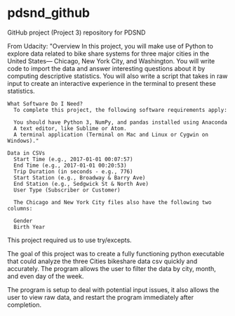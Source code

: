# pdsnd_github
GitHub project (Project 3) repository for PDSND

From Udacity:
     "Overview
      In this project, you will make use of Python to explore data related to bike share systems for three major cities in the United States—
      Chicago, New York City, and Washington. You will write code to import the data and answer interesting questions about it by computing descriptive statistics. 
      You will also write a script that takes in raw input to create an interactive experience in the terminal to present these statistics.

    What Software Do I Need?
      To complete this project, the following software requirements apply:

      You should have Python 3, NumPy, and pandas installed using Anaconda
      A text editor, like Sublime or Atom.
      A terminal application (Terminal on Mac and Linux or Cygwin on Windows)."
      
    Data in CSVs
      Start Time (e.g., 2017-01-01 00:07:57)
      End Time (e.g., 2017-01-01 00:20:53)
      Trip Duration (in seconds - e.g., 776)
      Start Station (e.g., Broadway & Barry Ave)
      End Station (e.g., Sedgwick St & North Ave)
      User Type (Subscriber or Customer)

      The Chicago and New York City files also have the following two columns:

      Gender
      Birth Year

This project required us to use try/excepts.

The goal of this project was to create a fully functioning python executable that could analyze the three Cities bikeshare data csv quickly and accurately.
The program allows the user to filter the data by city, month, and even day of the week. 

The program is setup to deal with potential input issues, it also allows the user to view raw data, and restart the program immediately after completion.
